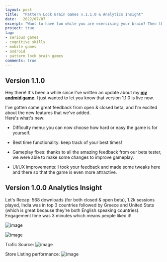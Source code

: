 ```yaml
---
layout: post
title:  "Pattern Lock Brain Games v.1.1.0 & Analytics Insight"
date:   2022/07/07
excerpt: "Want to have fun while you are exercising your brain? Then this App is what you need."
project: true
tag:
- serious games
- cognitive skills
- mobile games
- android
- pattern lock brain games
comments: true
---
```


## Version 1.1.0

Hey there! It's been a while since I've written an update about my **[my android game](https://play.google.com/store/apps/details?id=thelouras.pattern.game)**. 
I just wanted to let you know that version 1.1.0 is live now.

I've gotten some great feedback from open & closed beta, and I'm excited about the new features that we've added.\
Here's what's new:

- Difficulty menu: you can now choose how hard or easy the game is for yourself.

- Best time functionality: keep track of your best times!

- Gameplay fixes: thanks to all the amazing feedback from our beta tester, we were able to make some changes to improve gameplay.

- UI/UX improvements: I took your feedback and made some tweaks here and there so that the game is even more attractive.

## Version 1.0.0 Analytics Insight

Let's Recap: 568 downloads (for both closed & open beta), 1.2k sessions played, India was in top 3 countries followed by Greece and United Stats (which is great because they're both English speaking countries). 
Engagement time was 3 minutes  which means people  liked it!

![image](https://user-images.githubusercontent.com/25557899/177714341-17120e80-eb34-4718-8591-bf2023eb1d28.png)

![image](https://user-images.githubusercontent.com/25557899/177714428-d2dc9431-387f-4fed-93b2-b1c65fab4272.png)

Trafic Source:
![image](https://user-images.githubusercontent.com/25557899/177715163-07945ecd-e8e0-4f96-a419-7fd966c8c139.png)

Store Listing performance:
![image](https://user-images.githubusercontent.com/25557899/177715288-0e0e8f04-28d8-4893-ab44-a0c8a01563a0.png)


